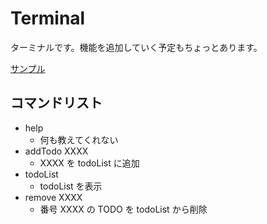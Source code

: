 # Terminal

ターミナルです。機能を追加していく予定もちょっとあります。

[サンプル](https://terminal-snowy.vercel.app/)

## コマンドリスト

- help
  - 何も教えてくれない
- addTodo XXXX
  - XXXX を todoList に追加
- todoList
  - todoList を表示
- remove XXXX
  - 番号 XXXX の TODO を todoList から削除
